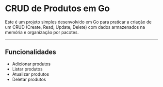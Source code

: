 # CRUD de Produtos em Go

Este é um projeto simples desenvolvido em Go para praticar a criação de um CRUD (Create, Read, Update, Delete) com dados armazenados na memória e organização por pacotes.

---

## Funcionalidades

- Adicionar produtos
- Listar produtos
- Atualizar produtos
- Deletar produtos
